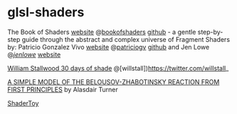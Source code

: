 # glsl-shaders

The Book of Shaders [website](https://thebookofshaders.com/) @[bookofshaders](https://twitter.com/bookofshaders)  [github](https://github.com/patriciogonzalezvivo/thebookofshaders) - a gentle step-by-step guide through the abstract and complex universe of Fragment Shaders
by: Patricio Gonzalez Vivo [website](http://patriciogonzalezvivo.com/) @[patriciogv](https://twitter.com/patriciogv) [github](https://github.com/patriciogonzalezvivo) and Jen Lowe @[_jenlowe_](https://twitter.com/_jenlowe_) [website](http://jenlowe.net/)

[William Stallwood 30 days of shade](https://willstall.github.io/30-days-of-shade/) @[willstall])https://twitter.com/willstall_

[A SIMPLE MODEL OF THE
BELOUSOV-ZHABOTINSKY REACTION
FROM FIRST PRINCIPLES](http://discovery.ucl.ac.uk/17241/1/17241.pdf)
by Alasdair Turner

[ShaderToy](https://www.shadertoy.com/)
